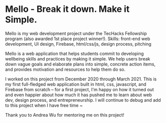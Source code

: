 # Mello - Break it down. Make it Simple.
Mello is my web development project under the TecHacks Fellowship program (also awarded 1st place project winner!). 
Skills: front-end web development, UI design, Firebase, html/css/js, design process, pitching

Mello is a web application that helps students commit to developing wellbeing skills and practices by making it simple. 
We help users break down vague goals and elaborate plans into simple, concrete action items, and provides motivation and resources to help them do so.

I worked on this project from December 2020 through March 2021. This is my first full-fledged web application built in html, css, javascript, and Firebase from scratch – 
for a first project, I'm happy on how it turned out and even happier about how much it has pushed me to learn about web dev, design process, and entrepreneurship.
I will continue to debug and add to this project when I have free time ~

Thank you to Andrea Wu for mentoring me on this project! 
